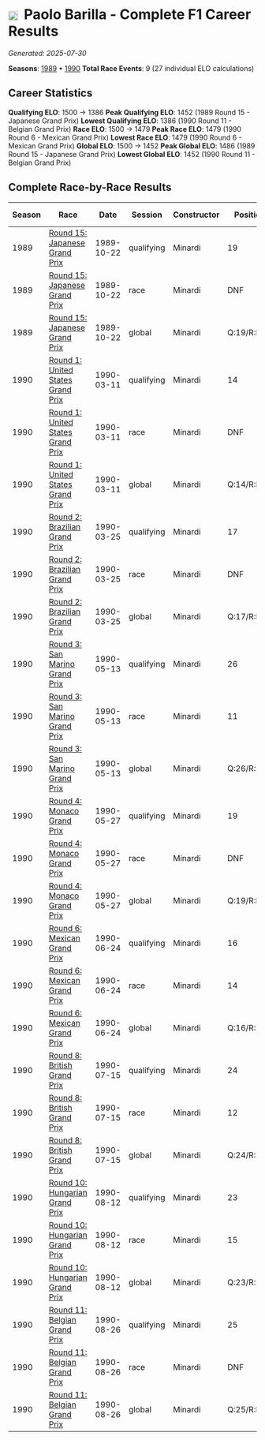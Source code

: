 # <img src="https://upload.wikimedia.org/wikipedia/commons/0/03/Flag_of_Italy.svg" alt="Italy" width="20" height="auto" style="vertical-align: middle; margin-right: 5px;" onerror="this.outerHTML='🇮🇹'; this.style.marginRight='5px';"/> Paolo Barilla - Complete F1 Career Results

*Generated: 2025-07-30*

**Seasons**: [1989](../results/1989-season-report.md) • [1990](../results/1990-season-report.md)
**Total Race Events**: 9 (27 individual ELO calculations)

## Career Statistics

**Qualifying ELO**: 1500 → 1386
**Peak Qualifying ELO**: 1452 (1989 Round 15 - Japanese Grand Prix)
**Lowest Qualifying ELO**: 1386 (1990 Round 11 - Belgian Grand Prix)
**Race ELO**: 1500 → 1479
**Peak Race ELO**: 1479 (1990 Round 6 - Mexican Grand Prix)
**Lowest Race ELO**: 1479 (1990 Round 6 - Mexican Grand Prix)
**Global ELO**: 1500 → 1452
**Peak Global ELO**: 1486 (1989 Round 15 - Japanese Grand Prix)
**Lowest Global ELO**: 1452 (1990 Round 11 - Belgian Grand Prix)

## Complete Race-by-Race Results

| Season | Race | Date | Session | Constructor | Position | Starting ELO | ELO Change | Final ELO | Teammate |
|--------|------|------|---------|-------------|----------|--------------|------------|-----------|----------|
| 1989 | [Round 15: Japanese Grand Prix](../results/1989-season-report.md#round-15-japanese-grand-prix) | 1989-10-22 | qualifying | Minardi | 19 | 1500 | -48 | 1452 | <img src="https://upload.wikimedia.org/wikipedia/commons/9/9a/Flag_of_Spain.svg" alt="Spain" width="20" height="auto" style="vertical-align: middle; margin-right: 5px;" onerror="this.outerHTML='🇪🇸'; this.style.marginRight='5px';"/> Luis Pérez-Sala |
| 1989 | [Round 15: Japanese Grand Prix](../results/1989-season-report.md#round-15-japanese-grand-prix) | 1989-10-22 | race | Minardi | DNF | 1500 | N/A | 1500 | <img src="https://upload.wikimedia.org/wikipedia/commons/9/9a/Flag_of_Spain.svg" alt="Spain" width="20" height="auto" style="vertical-align: middle; margin-right: 5px;" onerror="this.outerHTML='🇪🇸'; this.style.marginRight='5px';"/> Luis Pérez-Sala |
| 1989 | [Round 15: Japanese Grand Prix](../results/1989-season-report.md#round-15-japanese-grand-prix) | 1989-10-22 | global | Minardi | Q:19/R:DNF | 1500 | -14 | 1486 | <img src="https://upload.wikimedia.org/wikipedia/commons/9/9a/Flag_of_Spain.svg" alt="Spain" width="20" height="auto" style="vertical-align: middle; margin-right: 5px;" onerror="this.outerHTML='🇪🇸'; this.style.marginRight='5px';"/> Luis Pérez-Sala |
| 1990 | [Round 1: United States Grand Prix](../results/1990-season-report.md#round-1-united-states-grand-prix) | 1990-03-11 | qualifying | Minardi | 14 | 1452 | -11 | 1441 | <img src="https://upload.wikimedia.org/wikipedia/commons/0/03/Flag_of_Italy.svg" alt="Italy" width="20" height="auto" style="vertical-align: middle; margin-right: 5px;" onerror="this.outerHTML='🇮🇹'; this.style.marginRight='5px';"/> Pierluigi Martini |
| 1990 | [Round 1: United States Grand Prix](../results/1990-season-report.md#round-1-united-states-grand-prix) | 1990-03-11 | race | Minardi | DNF | 1500 | N/A | 1500 | <img src="https://upload.wikimedia.org/wikipedia/commons/0/03/Flag_of_Italy.svg" alt="Italy" width="20" height="auto" style="vertical-align: middle; margin-right: 5px;" onerror="this.outerHTML='🇮🇹'; this.style.marginRight='5px';"/> Pierluigi Martini |
| 1990 | [Round 1: United States Grand Prix](../results/1990-season-report.md#round-1-united-states-grand-prix) | 1990-03-11 | global | Minardi | Q:14/R:DNF | 1486 | -3 | 1483 | <img src="https://upload.wikimedia.org/wikipedia/commons/0/03/Flag_of_Italy.svg" alt="Italy" width="20" height="auto" style="vertical-align: middle; margin-right: 5px;" onerror="this.outerHTML='🇮🇹'; this.style.marginRight='5px';"/> Pierluigi Martini |
| 1990 | [Round 2: Brazilian Grand Prix](../results/1990-season-report.md#round-2-brazilian-grand-prix) | 1990-03-25 | qualifying | Minardi | 17 | 1441 | -10 | 1431 | <img src="https://upload.wikimedia.org/wikipedia/commons/0/03/Flag_of_Italy.svg" alt="Italy" width="20" height="auto" style="vertical-align: middle; margin-right: 5px;" onerror="this.outerHTML='🇮🇹'; this.style.marginRight='5px';"/> Pierluigi Martini |
| 1990 | [Round 2: Brazilian Grand Prix](../results/1990-season-report.md#round-2-brazilian-grand-prix) | 1990-03-25 | race | Minardi | DNF | 1500 | N/A | 1500 | <img src="https://upload.wikimedia.org/wikipedia/commons/0/03/Flag_of_Italy.svg" alt="Italy" width="20" height="auto" style="vertical-align: middle; margin-right: 5px;" onerror="this.outerHTML='🇮🇹'; this.style.marginRight='5px';"/> Pierluigi Martini |
| 1990 | [Round 2: Brazilian Grand Prix](../results/1990-season-report.md#round-2-brazilian-grand-prix) | 1990-03-25 | global | Minardi | Q:17/R:DNF | 1483 | -3 | 1480 | <img src="https://upload.wikimedia.org/wikipedia/commons/0/03/Flag_of_Italy.svg" alt="Italy" width="20" height="auto" style="vertical-align: middle; margin-right: 5px;" onerror="this.outerHTML='🇮🇹'; this.style.marginRight='5px';"/> Pierluigi Martini |
| 1990 | [Round 3: San Marino Grand Prix](../results/1990-season-report.md#round-3-san-marino-grand-prix) | 1990-05-13 | qualifying | Minardi | 26 | 1431 | -9 | 1422 | <img src="https://upload.wikimedia.org/wikipedia/commons/0/03/Flag_of_Italy.svg" alt="Italy" width="20" height="auto" style="vertical-align: middle; margin-right: 5px;" onerror="this.outerHTML='🇮🇹'; this.style.marginRight='5px';"/> Pierluigi Martini |
| 1990 | [Round 3: San Marino Grand Prix](../results/1990-season-report.md#round-3-san-marino-grand-prix) | 1990-05-13 | race | Minardi | 11 | 1500 | N/A | 1500 | <img src="https://upload.wikimedia.org/wikipedia/commons/0/03/Flag_of_Italy.svg" alt="Italy" width="20" height="auto" style="vertical-align: middle; margin-right: 5px;" onerror="this.outerHTML='🇮🇹'; this.style.marginRight='5px';"/> Pierluigi Martini |
| 1990 | [Round 3: San Marino Grand Prix](../results/1990-season-report.md#round-3-san-marino-grand-prix) | 1990-05-13 | global | Minardi | Q:26/R:11 | 1480 | -3 | 1477 | <img src="https://upload.wikimedia.org/wikipedia/commons/0/03/Flag_of_Italy.svg" alt="Italy" width="20" height="auto" style="vertical-align: middle; margin-right: 5px;" onerror="this.outerHTML='🇮🇹'; this.style.marginRight='5px';"/> Pierluigi Martini |
| 1990 | [Round 4: Monaco Grand Prix](../results/1990-season-report.md#round-4-monaco-grand-prix) | 1990-05-27 | qualifying | Minardi | 19 | 1422 | -8 | 1413 | <img src="https://upload.wikimedia.org/wikipedia/commons/0/03/Flag_of_Italy.svg" alt="Italy" width="20" height="auto" style="vertical-align: middle; margin-right: 5px;" onerror="this.outerHTML='🇮🇹'; this.style.marginRight='5px';"/> Pierluigi Martini |
| 1990 | [Round 4: Monaco Grand Prix](../results/1990-season-report.md#round-4-monaco-grand-prix) | 1990-05-27 | race | Minardi | DNF | 1500 | N/A | 1500 | <img src="https://upload.wikimedia.org/wikipedia/commons/0/03/Flag_of_Italy.svg" alt="Italy" width="20" height="auto" style="vertical-align: middle; margin-right: 5px;" onerror="this.outerHTML='🇮🇹'; this.style.marginRight='5px';"/> Pierluigi Martini |
| 1990 | [Round 4: Monaco Grand Prix](../results/1990-season-report.md#round-4-monaco-grand-prix) | 1990-05-27 | global | Minardi | Q:19/R:DNF | 1477 | -2 | 1475 | <img src="https://upload.wikimedia.org/wikipedia/commons/0/03/Flag_of_Italy.svg" alt="Italy" width="20" height="auto" style="vertical-align: middle; margin-right: 5px;" onerror="this.outerHTML='🇮🇹'; this.style.marginRight='5px';"/> Pierluigi Martini |
| 1990 | [Round 6: Mexican Grand Prix](../results/1990-season-report.md#round-6-mexican-grand-prix) | 1990-06-24 | qualifying | Minardi | 16 | 1413 | -8 | 1406 | <img src="https://upload.wikimedia.org/wikipedia/commons/0/03/Flag_of_Italy.svg" alt="Italy" width="20" height="auto" style="vertical-align: middle; margin-right: 5px;" onerror="this.outerHTML='🇮🇹'; this.style.marginRight='5px';"/> Pierluigi Martini |
| 1990 | [Round 6: Mexican Grand Prix](../results/1990-season-report.md#round-6-mexican-grand-prix) | 1990-06-24 | race | Minardi | 14 | 1500 | -21 | 1479 | <img src="https://upload.wikimedia.org/wikipedia/commons/0/03/Flag_of_Italy.svg" alt="Italy" width="20" height="auto" style="vertical-align: middle; margin-right: 5px;" onerror="this.outerHTML='🇮🇹'; this.style.marginRight='5px';"/> Pierluigi Martini |
| 1990 | [Round 6: Mexican Grand Prix](../results/1990-season-report.md#round-6-mexican-grand-prix) | 1990-06-24 | global | Minardi | Q:16/R:14 | 1475 | -17 | 1458 | <img src="https://upload.wikimedia.org/wikipedia/commons/0/03/Flag_of_Italy.svg" alt="Italy" width="20" height="auto" style="vertical-align: middle; margin-right: 5px;" onerror="this.outerHTML='🇮🇹'; this.style.marginRight='5px';"/> Pierluigi Martini |
| 1990 | [Round 8: British Grand Prix](../results/1990-season-report.md#round-8-british-grand-prix) | 1990-07-15 | qualifying | Minardi | 24 | 1406 | -7 | 1399 | <img src="https://upload.wikimedia.org/wikipedia/commons/0/03/Flag_of_Italy.svg" alt="Italy" width="20" height="auto" style="vertical-align: middle; margin-right: 5px;" onerror="this.outerHTML='🇮🇹'; this.style.marginRight='5px';"/> Pierluigi Martini |
| 1990 | [Round 8: British Grand Prix](../results/1990-season-report.md#round-8-british-grand-prix) | 1990-07-15 | race | Minardi | 12 | 1479 | N/A | 1479 | <img src="https://upload.wikimedia.org/wikipedia/commons/0/03/Flag_of_Italy.svg" alt="Italy" width="20" height="auto" style="vertical-align: middle; margin-right: 5px;" onerror="this.outerHTML='🇮🇹'; this.style.marginRight='5px';"/> Pierluigi Martini |
| 1990 | [Round 8: British Grand Prix](../results/1990-season-report.md#round-8-british-grand-prix) | 1990-07-15 | global | Minardi | Q:24/R:12 | 1458 | -2 | 1455 | <img src="https://upload.wikimedia.org/wikipedia/commons/0/03/Flag_of_Italy.svg" alt="Italy" width="20" height="auto" style="vertical-align: middle; margin-right: 5px;" onerror="this.outerHTML='🇮🇹'; this.style.marginRight='5px';"/> Pierluigi Martini |
| 1990 | [Round 10: Hungarian Grand Prix](../results/1990-season-report.md#round-10-hungarian-grand-prix) | 1990-08-12 | qualifying | Minardi | 23 | 1399 | -7 | 1392 | <img src="https://upload.wikimedia.org/wikipedia/commons/0/03/Flag_of_Italy.svg" alt="Italy" width="20" height="auto" style="vertical-align: middle; margin-right: 5px;" onerror="this.outerHTML='🇮🇹'; this.style.marginRight='5px';"/> Pierluigi Martini |
| 1990 | [Round 10: Hungarian Grand Prix](../results/1990-season-report.md#round-10-hungarian-grand-prix) | 1990-08-12 | race | Minardi | 15 | 1479 | N/A | 1479 | <img src="https://upload.wikimedia.org/wikipedia/commons/0/03/Flag_of_Italy.svg" alt="Italy" width="20" height="auto" style="vertical-align: middle; margin-right: 5px;" onerror="this.outerHTML='🇮🇹'; this.style.marginRight='5px';"/> Pierluigi Martini |
| 1990 | [Round 10: Hungarian Grand Prix](../results/1990-season-report.md#round-10-hungarian-grand-prix) | 1990-08-12 | global | Minardi | Q:23/R:15 | 1455 | -2 | 1453 | <img src="https://upload.wikimedia.org/wikipedia/commons/0/03/Flag_of_Italy.svg" alt="Italy" width="20" height="auto" style="vertical-align: middle; margin-right: 5px;" onerror="this.outerHTML='🇮🇹'; this.style.marginRight='5px';"/> Pierluigi Martini |
| 1990 | [Round 11: Belgian Grand Prix](../results/1990-season-report.md#round-11-belgian-grand-prix) | 1990-08-26 | qualifying | Minardi | 25 | 1392 | -6 | 1386 | <img src="https://upload.wikimedia.org/wikipedia/commons/0/03/Flag_of_Italy.svg" alt="Italy" width="20" height="auto" style="vertical-align: middle; margin-right: 5px;" onerror="this.outerHTML='🇮🇹'; this.style.marginRight='5px';"/> Pierluigi Martini |
| 1990 | [Round 11: Belgian Grand Prix](../results/1990-season-report.md#round-11-belgian-grand-prix) | 1990-08-26 | race | Minardi | DNF | 1479 | N/A | 1479 | <img src="https://upload.wikimedia.org/wikipedia/commons/0/03/Flag_of_Italy.svg" alt="Italy" width="20" height="auto" style="vertical-align: middle; margin-right: 5px;" onerror="this.outerHTML='🇮🇹'; this.style.marginRight='5px';"/> Pierluigi Martini |
| 1990 | [Round 11: Belgian Grand Prix](../results/1990-season-report.md#round-11-belgian-grand-prix) | 1990-08-26 | global | Minardi | Q:25/R:DNF | 1453 | -2 | 1452 | <img src="https://upload.wikimedia.org/wikipedia/commons/0/03/Flag_of_Italy.svg" alt="Italy" width="20" height="auto" style="vertical-align: middle; margin-right: 5px;" onerror="this.outerHTML='🇮🇹'; this.style.marginRight='5px';"/> Pierluigi Martini |
